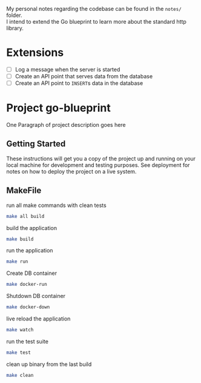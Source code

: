 My personal notes regarding the codebase can be found in the `notes/` folder. <br />
I intend to extend the Go blueprint to learn more about the standard http library.

# Extensions

- [ ] Log a message when the server is started
- [ ] Create an API point that serves data from the database
- [ ] Create an API point to `INSERT`s data in the database

# Project go-blueprint

One Paragraph of project description goes here

## Getting Started

These instructions will get you a copy of the project up and running on your local machine for development and testing purposes. See deployment for notes on how to deploy the project on a live system.

## MakeFile

run all make commands with clean tests

```bash
make all build
```

build the application

```bash
make build
```

run the application

```bash
make run
```

Create DB container

```bash
make docker-run
```

Shutdown DB container

```bash
make docker-down
```

live reload the application

```bash
make watch
```

run the test suite

```bash
make test
```

clean up binary from the last build

```bash
make clean
```
